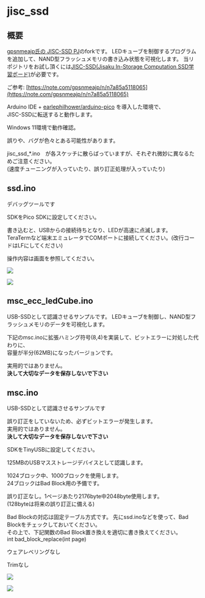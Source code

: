 # jisc_ssd
## 概要
[gpsnmeajp氏の JISC-SSD PJ](https://github.com/gpsnmeajp/jisc_ssd)のforkです。
LEDキューブを制御するプログラムを追加して、NAND型フラッシュメモリの書き込み状態を可視化します。
当リポジトリをお試し頂くには[JISC-SSD(Jisaku In-Storage Computation SSD学習ボード)](https://crane-elec.co.jp/products/vol-28/)が必要です。

ご参考: [https://note.com/gpsnmeajp/n/n7a85a5118065](https://note.com/gpsnmeajp/n/n7a85a5118065)

Arduino IDE + [earlephilhower/arduino-pico](https://github.com/earlephilhower/arduino-pico) を導入した環境で、  
JISC-SSDに転送すると動作します。

Windows 11環境で動作確認。

誤りや、バグが色々とある可能性があります。

jisc_ssd_*.ino　が各スケッチに散らばっていますが、それぞれ微妙に異なるためご注意ください。  
(速度チューニングが入っていたり、誤り訂正処理が入っていたり)

## ssd.ino
デバッグツールです

SDKをPico SDKに設定してください。

書き込むと、USBからの接続待ちとなり、LEDが高速に点滅します。  
TeraTermなど端末エミュレータでCOMポートに接続してください。(改行コードはLFにしてください)

操作内容は画面を参照してください。

![](screen.png)

![](config.png)

## msc_ecc_ledCube.ino
USB-SSDとして認識させるサンプルです。
LEDキューブを制御し、NAND型フラッシュメモリのデータを可視化します。

下記のmsc.inoに拡張ハミング符号(8,4)を実装して、ビットエラーに対処した代わりに、  
容量が半分(62MB)になったバージョンです。

実用的ではありません。  
**決して大切なデータを保存しないで下さい**

## msc.ino
USB-SSDとして認識させるサンプルです

誤り訂正をしていないため、必ずビットエラーが発生します。  
実用的ではありません。  
**決して大切なデータを保存しないで下さい**

SDKをTinyUSBに設定してください。

125MBのUSBマスストレージデバイスとして認識します。

1024ブロック中、1000ブロックを使用します。  
24ブロックはBad Block用の予備です。

誤り訂正なし。1ページあたり2176byte中2048byte使用します。  
(128byteは将来の誤り訂正に備える)

Bad Blockの対応は固定テーブル方式です。
先にssd.inoなどを使って、Bad Blockをチェックしておいてください。  
その上で、下記関数のBad Block置き換えを適切に書き換えてください。  
int bad_block_replace(int page)

ウェアレベリングなし

Trimなし

![](check.png)

![](disc.png)

